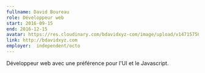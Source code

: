 ```yaml
---
fullname: David Boureau
role: Développeur web
start: 2016-09-15
end: 2016-12-15
avatar: https://res.cloudinary.com/bdavidxyz-com/image/upload/v1471575050/menice3_reoxvv.png
link: http://bdavidxyz.com
employer:  independent/octo
---
```


Développeur web avec une préférence pour l'UI et le Javascript.
